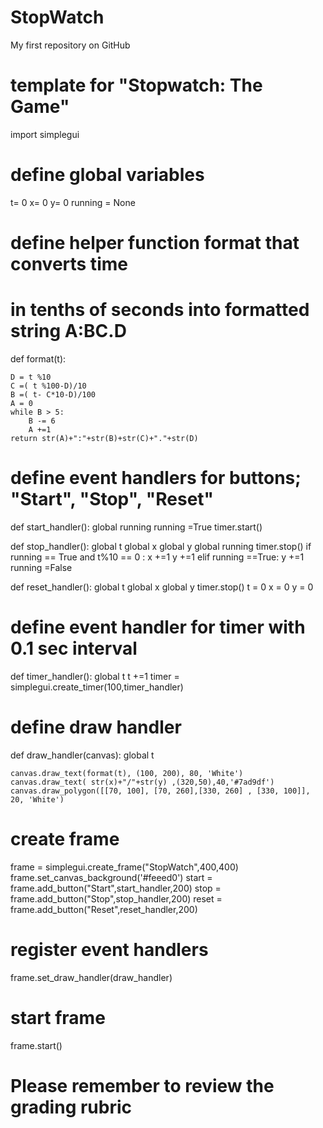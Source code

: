 # StopWatch
My first repository on GitHub
# template for "Stopwatch: The Game"
import simplegui
# define global variables

t= 0
x= 0
y= 0
running = None
# define helper function format that converts time
# in tenths of seconds into formatted string A:BC.D
def format(t):
    
    D = t %10
    C =( t %100-D)/10
    B =( t- C*10-D)/100
    A = 0
    while B > 5:
        B -= 6
        A +=1
    return str(A)+":"+str(B)+str(C)+"."+str(D)    
# define event handlers for buttons; "Start", "Stop", "Reset"

def start_handler():
    global running
    running =True
    timer.start()
    
def stop_handler():
    global t
    global x
    global y
    global running
    timer.stop()
    if running == True and t%10 == 0 :
        x +=1
        y +=1
    elif running ==True:
        y +=1
    running =False    
    
    
def reset_handler():
    global t
    global x
    global y
    timer.stop()
    t = 0
    x = 0
    y = 0
# define event handler for timer with 0.1 sec interval
def timer_handler():
    global t
    t +=1
timer = simplegui.create_timer(100,timer_handler)    
# define draw handler
def draw_handler(canvas):
    global t
   
    canvas.draw_text(format(t), (100, 200), 80, 'White')
    canvas.draw_text( str(x)+"/"+str(y) ,(320,50),40,'#7ad9df')
    canvas.draw_polygon([[70, 100], [70, 260],[330, 260] , [330, 100]], 20, 'White')
# create frame
frame = simplegui.create_frame("StopWatch",400,400)
frame.set_canvas_background('#feeed0')
start = frame.add_button("Start",start_handler,200)
stop = frame.add_button("Stop",stop_handler,200)
reset = frame.add_button("Reset",reset_handler,200)
# register event handlers
frame.set_draw_handler(draw_handler)
# start frame
frame.start()
# Please remember to review the grading rubric


